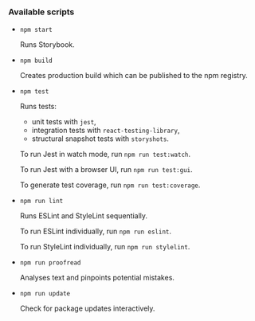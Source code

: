 ### Available scripts

- `npm start`

  Runs Storybook.

- `npm build`

  Creates production build which can be published
  to the npm registry.

- `npm test`

  Runs tests:
    - unit tests with `jest`,
    - integration tests with `react-testing-library`,
    - structural snapshot tests with `storyshots`.

  To run Jest in watch mode, run `npm run test:watch`.

  To run Jest with a browser UI, run `npm run test:gui`.

  To generate test coverage, run `npm run test:coverage`.

- `npm run lint`

  Runs ESLint and StyleLint sequentially.

  To run ESLint individually, run `npm run eslint`.

  To run StyleLint individually, run `npm run stylelint`.

- `npm run proofread`

  Analyses text and pinpoints potential mistakes.

- `npm run update`

  Check for package updates interactively.
